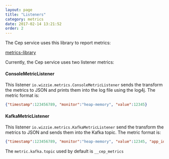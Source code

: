 ```yaml
---
layout: page
title: "Listeners"
category: metrics
date: 2017-02-14 13:21:52
order: 2
---
```


The Cep service uses this library to report metrics:

[metrics-library](https://github.com/wizzie-io/metrics-library)

Currently, the Cep service uses two listener metrics:

#### ConsoleMetricListener

This listener `io.wizzie.metrics.ConsoleMetricListener` sends the transform the metrics to JSON and prints them into the log file using the log4j. The metric format is:
```json
{"timestamp":123456789, "monitor":"heap-memory", "value":12345}
```

#### KafkaMetricListener
This listener `io.wizzie.metrics.KafkaMetricListener` send the transform the metrics to JSON and sends them into the Kafka topic. The metric format is:
```json
{"timestamp":123456789, "monitor":"heap-memory", "value":12345, "app_id":"MY_KAFKA_STREAMS_APP_ID"}
```

The `metric.kafka.topic` used by default is `__cep_metrics`
